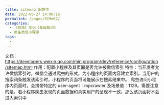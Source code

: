 ```yaml
---
title: sitemap 配置项
date: 2022-06-27 14:06:16
permalink: /pages/929e62/
categories:
  - 《前端》笔记《基础知识》
  - 原生微信小程序
tags:
  - 
---
```

文档：https://developers.weixin.qq.com/miniprogram/dev/reference/configuration/sitemap.html
作用：配置⼩程序及其⻚⾯是否允许被微信索引
特性：当开发者允许微信索引时，微信会通过爬虫的形式，为小程序的页面内容建立索引。当用户的搜索词条触发该索引时，小程序的页面将可能展示在搜索结果中。 爬虫访问小程序内页面时，会携带特定的 user-agent：mpcrawler 及场景值：1129。需要注意的是，若小程序爬虫发现的页面数据和真实用户的呈现不一致，那么该页面将不会进入索引中